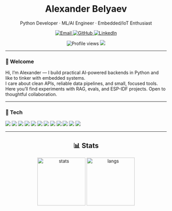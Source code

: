 <!-- Profile README for @BelyaevAlex -->

<h1 align="center">Alexander Belyaev</h1>
<p align="center">
  Python Developer · ML/AI Engineer · Embedded/IoT Enthusiast
</p>

<p align="center">
  <!-- contacts -->
  <a href="mailto:belyaevalex2007@gmail.com">
    <img alt="Email" src="https://img.shields.io/badge/Email-belyaevalex2007%40gmail.com-EB4335?logo=gmail&logoColor=white">
  </a>
  <a href="https://github.com/BelyaevAlex">
    <img alt="GitHub" src="https://img.shields.io/badge/GitHub-@BelyaevAlex-181717?logo=github">
  </a>
  <a href="https://www.linkedin.com/in/alexander-belyaevv">
    <img alt="LinkedIn" src="https://img.shields.io/badge/LinkedIn-alexander--belyaevv-0A66C2?logo=linkedin">
  </a>
</p>

<p align="center">
  <!-- meta -->
  <img src="https://komarev.com/ghpvc/?username=BelyaevAlex&style=flat&label=visits" alt="Profile views">
  <img src="https://img.shields.io/github/followers/BelyaevAlex?style=flat&label=followers">
</p>

---

### 👋 Welcome
Hi, I’m Alexander — I build practical AI-powered backends in Python and like to tinker with embedded systems.  
I care about clean APIs, reliable data pipelines, and small, focused tools.  
Here you’ll find experiments with RAG, evals, and ESP-IDF projects. Open to thoughtful collaboration.


---

### 🧰 Tech
<p>
  <img src="https://img.shields.io/badge/Python-3776AB?logo=python&logoColor=white"> 
  <img src="https://img.shields.io/badge/Django-092E20?logo=django&logoColor=white">
  <img src="https://img.shields.io/badge/FastAPI-009688?logo=fastapi&logoColor=white">
  <img src="https://img.shields.io/badge/PostgreSQL-4169E1?logo=postgresql&logoColor=white">
  <img src="https://img.shields.io/badge/Docker-2496ED?logo=docker&logoColor=white">
  <img src="https://img.shields.io/badge/GitHub%20Actions-2088FF?logo=githubactions&logoColor=white">
  <img src="https://img.shields.io/badge/Pandas-150458?logo=pandas&logoColor=white">
  <img src="https://img.shields.io/badge/scikit--learn-F7931E?logo=scikitlearn&logoColor=white">
  <img src="https://img.shields.io/badge/RAG-121212?logo=openai&logoColor=white">
  <img src="https://img.shields.io/badge/ChromaDB-343541?logo=databricks&logoColor=white">
  <img src="https://img.shields.io/badge/ESP--IDF-2C3E50?logo=espressif&logoColor=white">
  <img src="https://img.shields.io/badge/C-00599C?logo=c&logoColor=white">
</p>

---

<h2 align="center">📊 Stats</h2>

<p align="center">
  <img height="150" src="https://github-readme-stats.vercel.app/api?username=BelyaevAlex&show_icons=true&hide_title=true&count_private=true&hide_border=true" alt="stats">
  <img height="150" src="https://github-readme-stats.vercel.app/api/top-langs/?username=BelyaevAlex&layout=compact&langs_count=8&hide_border=true" alt="langs">
</p>
